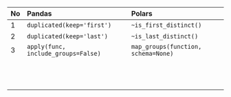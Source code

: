 | No |   Pandas   |    Polars |
| :- | :--------- | :-------- |
| 1  | `duplicated(keep='first')` | `~is_first_distinct()` |
| 2  | `duplicated(keep='last')`  | `~is_last_distinct()`  |
| 3  | `apply(func, include_groups=False)` | `map_groups(function, schema=None)` |
|   |  |  |
|   |  |  |
|   |  |  |
|   |  |  |
|   |  |  |
|   |  |  |
|   |  |  |
|   |  |  |
|   |  |  |
|   |  |  |
|   |  |  |
|   |  |  |
